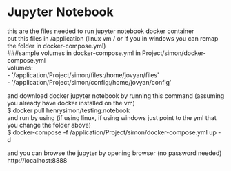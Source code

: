 # Jupyter Notebook
this are the files needed to run jupyter notebook docker container  
put this files in /application (linux vm / or if you in windows you can remap the folder in docker-compose.yml)  
###sample volumes in docker-compose.yml in Project/simon/docker-compose.yml  
    volumes:  
      - '/application/Project/simon/files:/home/jovyan/files'  
      - '/application/Project/simon/config:/home/jovyan/config'  

and download docker jupyter notebook by running this command (assuming you already have docker installed on the vm)  
$ docker pull henrysimon/testing:notebook  
and run by using (if using linux, if using windows just point to the yml that you change the folder above)  
$ docker-compose -f /application/Project/simon/docker-compose.yml up -d  
  
and you can browse the jupyter by opening browser (no password needed)  
http://localhost:8888  

